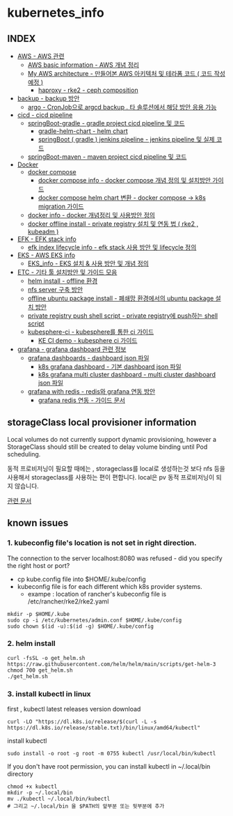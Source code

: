 # kubernetes_info
## INDEX
- [AWS - AWS 관련]()
    - [AWS basic information - AWS 개념 정리]()
    - [My AWS architecture - 만들어본 AWS 아키텍처 및 테라폼 코드 ( 코드 작성 예정 )]()
        - [haproxy - rke2 - ceph composition]()
- [backup - backup 방안]()
    - [argo - CronJob으로 argcd backup . 타 솔루션에서 해당 방안 응용 가능 ]()
- [cicd - cicd pipeline]()
    - [springBoot-gradle - gradle project cicd pipeline 및 코드]()
        - [gradle-helm-chart - helm chart]()
        - [springBoot ( gradle ) jenkins pipeline - jenkins pipeline 및 실제 코드]()
    - [springBoot-maven - maven project cicd pipeline 및 코드]()
- [Docker]()
    - [docker compose]()
        - [docker compose info - docker compose 개념 정의 및 설치방안 가이드]()
        - [docker compose helm chart 변환 - docker compose -> k8s migration 가이드]()
    - [docker info - docker 개념정리 및 사용방안 정의]()
    - [docker offline install - private registry 설치 및 연동 법 ( rke2 , kubeadm )]()
- [EFK - EFK stack info]()
    - [efk index lifecycle info - efk stack 사용 방안 및 lifecycle 정의]()
- [EKS - AWS EKS info]()
    - [EKS_info - EKS 설치 & 사용 방안 및 개념 정의]()
- [ETC - 기타 툴 설치방안 및 가이드 모음]()
    - [helm install - offline 환경]()
    - [nfs server 구축 방안]()
    - [offline ubuntu package install - 폐쇄망 환경에서의 ubuntu package 설치 방안]()
    - [private registry push shell script - private registry에 push하는 shell script]()
    - [kubesphere-ci - kubesphere를 통한 ci 가이드]()
        - [KE CI demo - kubesphere ci 가이드]()
- [grafana - grafana dashboard 관련 정보]()
    - [grafana dashboards - dashboard json 파일]()
        - [k8s grafana dashboard - 기본 dashboard json 파일]()
        - [k8s grafana multi cluster dashboard - multi cluster dashboard json 파일]()
    - [grafana with redis - redis와 grafana 연동 방안]()
        - [grafana redis 연동 - 가이드 문서]()

## storageClass local provisioner information
Local volumes do not currently support dynamic provisioning, however a StorageClass should still be created to delay volume binding until Pod scheduling.

동적 프로비저닝이 필요할 때에는 , storageclass를 local로 생성하는것 보다 nfs 등을 사용해서 storageclass를 사용하는 편이 편합니다.
local은 pv 동적 프로비저닝이 되지 않습니다.

[관련 문서](https://kubernetes.io/docs/concepts/storage/storage-classes/#local)

## known issues
### 1. kubeconfig file's location is not set in right direction.
The connection to the server localhost:8080 was refused - did you specify the right host or port?

- cp kube.config file into $HOME/.kube/config
- kubeconfig file is for each different which k8s provider systems.
    - exampe : location of rancher's kubeconfig file is /etc/rancher/rke2/rke2.yaml

```
mkdir -p $HOME/.kube
sudo cp -i /etc/kubernetes/admin.conf $HOME/.kube/config
sudo chown $(id -u):$(id -g) $HOME/.kube/config
```
### 2. helm install
```
curl -fsSL -o get_helm.sh https://raw.githubusercontent.com/helm/helm/main/scripts/get-helm-3
chmod 700 get_helm.sh
./get_helm.sh
```
### 3. install kubectl in linux
first , kubectl latest releases version download
```
curl -LO "https://dl.k8s.io/release/$(curl -L -s https://dl.k8s.io/release/stable.txt)/bin/linux/amd64/kubectl"
```
install kubectl
```
sudo install -o root -g root -m 0755 kubectl /usr/local/bin/kubectl
```
If you don't have root permission, you can install kubectl in ~/.local/bin directory
```
chmod +x kubectl
mkdir -p ~/.local/bin
mv ./kubectl ~/.local/bin/kubectl
# 그리고 ~/.local/bin 을 $PATH의 앞부분 또는 뒷부분에 추가
```